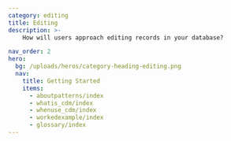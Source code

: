 ```yaml
---
category: editing
title: Editing
description: >-
    How will users approach editing records in your database?

nav_order: 2
hero:
  bg: /uploads/heros/category-heading-editing.png
  nav:
    title: Getting Started
    items:
      - aboutpatterns/index
      - whatis_cdm/index
      - whenuse_cdm/index
      - workedexample/index      
      - glossary/index 
---
```

